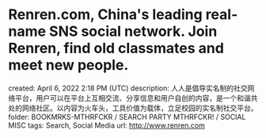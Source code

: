 # Renren.com, China's leading real-name SNS social network. Join Renren, find old classmates and meet new people.

created: April 6, 2022 2:18 PM (UTC)
description: 人人是倡导实名制的社交网络平台，用户可以在平台上互相交流、分享信息和用户自创的内容，是一个和谐共处的网络社区。以内容为火车头，工具价值为载体，立足校园的实名制社交平台。
folder: BOOKMRKS-MTHRFCKR / SEARCH PARTY MTHRFCKR! / SOCIAL MISC
tags: Search, Social Media
url: http://www.renren.com